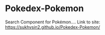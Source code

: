 # Pokedex-Pokemon
Search Component for Pokémon....
Link to site: https://sukhvsin2.github.io/Pokedex-Pokemon/

